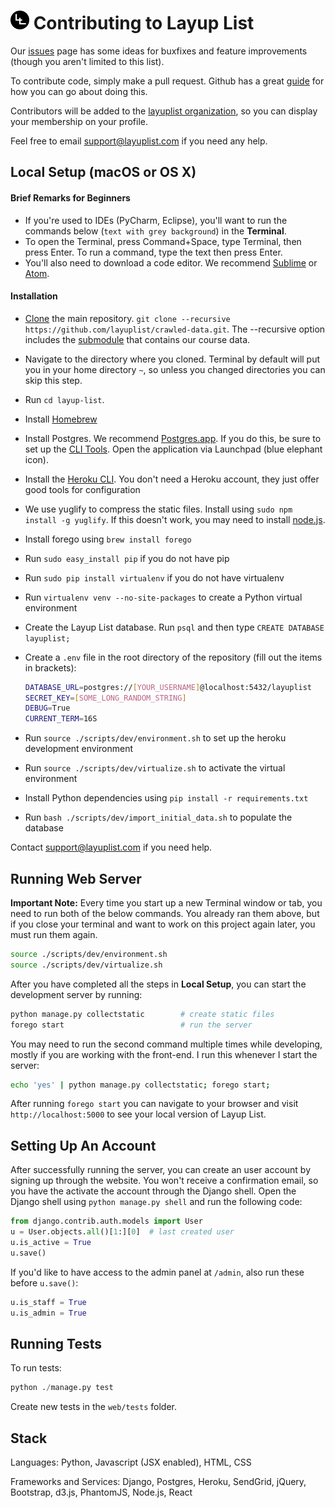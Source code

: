 # <img src="layup_list/static/img/logo-sm.png" alt="logo" width=30> Contributing to Layup List

Our <a href="https://github.com/layuplist/layup-list/issues">issues</a> page has some ideas for buxfixes and feature improvements (though you aren't limited to this list).

To contribute code, simply make a pull request. Github has a great <a href="https://guides.github.com/activities/contributing-to-open-source/">guide</a> for how you can go about doing this.

Contributors will be added to the <a href="https://github.com/layuplist">layuplist organization</a>, so you can display your membership on your profile.

Feel free to email <a href="mailto:support@layuplist.com">support@layuplist.com</a> if you need any help.

Local Setup (macOS or OS X)
-----------------
#### Brief Remarks for Beginners
* If you're used to IDEs (PyCharm, Eclipse), you'll want to run the commands below (`text with grey background`) in the **Terminal**.
* To open the Terminal, press Command+Space, type Terminal, then press Enter. To run a command, type the text then press Enter.
* You'll also need to download a code editor. We recommend [Sublime](https://www.sublimetext.com/) or [Atom](https://atom.io/).

#### Installation
* [Clone](https://help.github.com/articles/cloning-a-repository/) the main repository. `git clone --recursive https://github.com/layuplist/crawled-data.git`. The --recursive option includes the [submodule](https://github.com/layuplist/crawled-data/) that contains our course data.
* Navigate to the directory where you cloned. Terminal by default will put you in your home directory `~`, so unless you changed directories you can skip this step.
* Run `cd layup-list`.
* Install [Homebrew](http://brew.sh/)
* Install Postgres. We recommend [Postgres.app](http://postgresapp.com/). If you do this, be sure to set up the [CLI Tools](http://postgresapp.com/documentation/cli-tools.html). Open the application via Launchpad (blue elephant icon).
* Install the [Heroku CLI](https://cli.heroku.com). You don't need a Heroku account, they just offer good tools for configuration
* We use yuglify to compress the static files. Install using `sudo npm install -g yuglify`. If this doesn't work, you may need to install [node.js](https://nodejs.org/en/).
* Install forego using `brew install forego`
* Run `sudo easy_install pip` if you do not have pip
* Run `sudo pip install virtualenv` if you do not have virtualenv
* Run `virtualenv venv --no-site-packages` to create a Python virtual environment
* Create the Layup List database. Run `psql` and then type `CREATE DATABASE layuplist;`
* Create a `.env` file in the root directory of the repository (fill out the items in brackets):

  ```bash
  DATABASE_URL=postgres://[YOUR_USERNAME]@localhost:5432/layuplist
  SECRET_KEY=[SOME_LONG_RANDOM_STRING]
  DEBUG=True
  CURRENT_TERM=16S
  ```

* Run `source ./scripts/dev/environment.sh` to set up the heroku development environment
* Run `source ./scripts/dev/virtualize.sh` to activate the virtual environment
* Install Python dependencies using `pip install -r requirements.txt`
* Run `bash ./scripts/dev/import_initial_data.sh` to populate the database

Contact support@layuplist.com if you need help.


Running Web Server
------------------

**Important Note:** Every time you start up a new Terminal window or tab, you need to run both of the below commands. You already ran them above, but if you close your terminal and want to work on this project again later, you must run them again.

```bash
source ./scripts/dev/environment.sh
source ./scripts/dev/virtualize.sh
```

After you have completed all the steps in **Local Setup**, you can start the development server by running:

```bash
python manage.py collectstatic        # create static files
forego start                          # run the server
```

You may need to run the second command multiple times while developing, mostly if you are working with the front-end. I run this whenever I start the server:
```bash
echo 'yes' | python manage.py collectstatic; forego start;
```

After running `forego start` you can navigate to your browser and visit `http://localhost:5000` to see your local version of Layup List.

Setting Up An Account
---------------------

After successfully running the server, you can create an user account by signing up through the website. You won't receive a confirmation email, so you have the activate the account through the Django shell. Open the Django shell using `python manage.py shell` and run the following code:

```python
from django.contrib.auth.models import User
u = User.objects.all()[1:][0]  # last created user
u.is_active = True
u.save()
```

If you'd like to have access to the admin panel at `/admin`, also run these before `u.save()`:

```python
u.is_staff = True
u.is_admin = True
```

Running Tests
-------------

To run tests:
```python
python ./manage.py test
```

Create new tests in the `web/tests` folder.

Stack
-----

Languages: Python, Javascript (JSX enabled), HTML, CSS

Frameworks and Services: Django, Postgres, Heroku, SendGrid, jQuery, Bootstrap, d3.js, PhantomJS, Node.js, React
